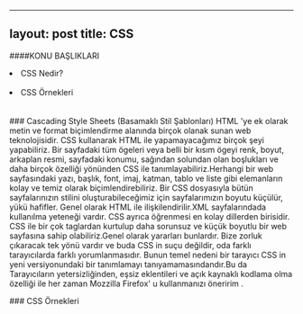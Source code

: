 
---
layout: post
title: CSS 
---
####KONU BAŞLIKLARI

<li> CSS Nedir? </li> <br>
<li> CSS Örnekleri </li> <br>
<br>
###<a id="CSS"> Cascading Style Sheets (Basamaklı Stil Şablonları) </a>
	HTML 'ye ek olarak metin ve format biçimlendirme alanında birçok olanak sunan web teknolojisidir.
	CSS kullanarak HTML ile yapamayacağımız birçok şeyi yapabiliriz. Bir sayfadaki tüm ögeleri veya belli bir kısım ögeyi renk, boyut, arkaplan resmi, sayfadaki konumu, sağından solundan olan boşlukları ve daha birçok özelliği yönünden CSS ile tanımlayabiliriz.Herhangi bir web sayfasındaki yazı, başlık, font, imaj, katman, tablo ve liste gibi elemanların kolay ve temiz olarak biçimlendirebiliriz. Bir CSS dosyasıyla bütün sayfalarınızın stilini oluşturabileceğimiz için sayfalarımızın boyutu küçülür, yükü hafifler.
	Genel olarak HTML ile ilişkilendirilir.XML sayfalarındada kullanılma yeteneği vardır. CSS ayrıca öğrenmesi en kolay dillerden birisidir.
	CSS ile bir çok taglardan kurtulup daha sorunsuz ve küçük boyutlu bir web sayfasına sahip olabiliriz.Genel olarak yararları bunlardır. Bize zorluk çıkaracak tek yönü vardır ve buda CSS in suçu değildir, oda farklı tarayıcılarda farklı yorumlanmasıdır. Bunun temel nedeni bir tarayıcı CSS in yeni versiyonundaki bir tanımlamayı tanıyamamasındandır.Bu da Tarayıcıların yetersizliğinden, eşsiz eklentileri ve açık kaynaklı kodlama olma özelliği ile her zaman Mozzilla Firefox' u kullanmanızı öneririm .

###<a id="CSS"> CSS Örnekleri </a>
 
 
